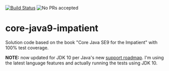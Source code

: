 [![Build Status](https://travis-ci.org/vaskoz/core-java9-impatient.svg?branch=master)](https://travis-ci.org/vaskoz/core-java9-impatient)
![No PRs accepted](https://img.shields.io/badge/PRs-Not%20Accepted-orange.svg)

# core-java9-impatient
Solution code based on the book "Core Java SE9 for the Impatient" with 100% test coverage.

**NOTE:** now updated for JDK 10 per Java's new [support roadmap](http://www.oracle.com/technetwork/java/eol-135779.html). I'm using the latest language features and actually running the tests using JDK 10.
